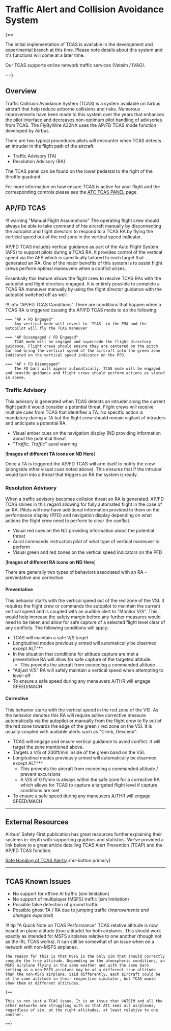 # Traffic Alert and Collision Avoidance System

{==

The initial implementation of TCAS is available in the development and experimental branch at this time. Please note details about this system and it's functions will come at a later time.

Our TCAS supports online network traffic services (Vatsim / IVAO).

==}

## Overview

Traffic Collision Avoidance System (TCAS) is a system available on Airbus aircraft that help reduce airborne collisions and risks. Numerous improvements have been made to this system over the years that enhances the pilot interface and decreases non-optimum pilot handling of advisories from TCAS. The FlyByWire A32NX uses the AP/FD TCAS mode function developed by Airbus.

There are two typical procedures pilots will encounter when TCAS detects an intruder in the flight path of the aircraft.

- Traffic Advisory (TA)
- Resolution Advisory (RA)

The TCAS panel can be found on the lower pedestal to the right of the throttle quadrant.

For more information on how ensure TCAS is active for your flight and the corresponding controls please see the [ATC TCAS PANEL](../../a32nx-briefing/flight-deck/pedestal/atc-tcas.md) page.

## AP/FD TCAS

!!! warning "Manual Flight Assumptions"
    The operating flight crew should always be able to take command of hte aircraft manually by disconnecting the autopilot and flight directors to respond to a TCAS RA by flying the verticial speed out of the red zone in the vertical speed indicator.

AP/FD TCAS includes vertical guidance as part of the Auto Flight System (AFS) to support pilots during a TCAS RA. It provides control of the vertical speed via the AFS which is specifically tailored to each target that generated an RA. One of the major benefits of this system is to assist flight crews perform optimal maneuvers when a conflict arises.

Essentially this feature allows the flight crew to resolve TCAS RAs with the autopilot and flight directors engaged. It is entirely possible to complete a TCAS RA maneuver manually by using the flight director guidance with the autopilot switched off as well.

!!! info "AP/FD TCAS Conditions"
    There are conditions that happen when a TCAS RA is triggered causing the AP/FD TCAS mode to do the following:

    === "AP + FD Engaged"
        Any vertical mode will revert to `TCAS` in the FMA and the autopilot will fly the TCAS maneuver

    === "AP Disengaged / FD Engaged"
        TCAS mode will be engaged and supercede the flight directory guidance. Flight crews should ensure they are centered on the pitch bar and bring the vertical speed of the aircraft into the green zone indicated on the vertical speed indicator on the PFD.

    === "AP + FD Disengaged"
        The FD bars will appear automatically. TCAS mode will be engaged and provide guidance and flight crews should perform actions as stated in above.

### Traffic Advisory

This advisory is generated when TCAS detects an intruder along the current flight path it would consider a potential threat. Flight crews will receive multiple cues from TCAS that identifies a TA. No specific action is mandatory during a TA but the flight crew should remain vigilant of intruders and anticipate a potential RA. 

- Visual amber cues on the navigation display (ND providing information about the potential threat
- "*Traffic, Traffic*" aural warning

[**Images of different TA icons on ND Here**]

Once a TA is triggered the AP/FD TCAS will arm itself to notify the crew (alongside other visual cues noted above). This ensures that if the intruder would turn into a threat that triggers an RA the system is ready.

### Resolution Advisory

When a traffic advisory becomes collision threat an RA is generated. AP/FD TCAS shines in this regard allowing for fully automated flight in the case of an RA. Pilots will now have additional information provided to them on the performance display (PFD) and navigation display depending on what actions the flight crew need to perform to clear the conflict.

- Visual red cues on the ND providing information about the potential threat
- Aural commands instruction pilot of what type of vertical maneuver to perform
- Visual green and red zones on the vertical speed indicators on the PFD

[**Images of different RA icons on ND Here**]

There are generally two types of behaviors associated with an RA - preventative and corrective

#### Preventative

This behavior starts with the vertical speed out of the red zone of the VSI. It requires the flight crew or commands the autopilot to maintain the current vertical speed and is coupled with an audible alert to "Monitor V/S". This would help increase the safety margin before any further measures would need to be taken and allow for safe capture of a selected flight level clear of any conflicts. The following conditions will apply:

- TCAS will maintain a safe V/S target
- Longitudinal modes previously armed will automatically be disarmed except ALT^*^
- In the situation that conditions for altitude capture are met a preventative RA will allow for safe capture of the targeted altitude.
    - This prevents the aircraft from exceeding a commanded altitude
- "Adjust V/S" RA will safely maintain a vertical speed when attempting to level-off
- To ensure a safe speed during any maneuvers A/THR will engage SPEED/MACH

#### Corrective

This behavior starts with the vertical speed in the red zone of the VSI. As the behavior denotes this RA will require active corrective measure automatically via the autopilot or manually from the flight crew to fly out of the red zone towards the edge of the green / red zone on the VSI. It is usually coupled with audiable alerts such as "Climb, Descend".

- TCAS will engage and ensure vertical guidance to avoid conflict. It will target the zone mentioned above.
- Targets a V/S of 200ft/min inside of the green band on the VSI.
- Longitudinal modes previously armed will automatically be disarmed except ALT^*^
    - This prevents the aircraft from exceeding a commanded altitude / prevent excursions
    - A V/S of 0 ft/min is always within the safe zone for a corrective RA which allows for TCAS to capture a targeted flight level if capture conditions are met
- To ensure a safe speed during any maneuvers A/THR will engage SPEED/MACH

---

## External Resources

Airbus' Safety First publication has great resources further explaining their systems in-depth with supporting graphics and statistics. We've provided a link below to a great article detailing TCAS Alert Prevention (TCAP) and the AP/FD TCAS function.

[Safe Handing of TCAS Alerts](https://safetyfirst.airbus.com/safe-handling-of-tcas-alerts/){.md-button primary}

---

## TCAS Known Issues

- No support for offline AI traffic (sim limitation)
- No support of multiplayer (MSFS) traffic (sim limitation)
- Possible false detection of ground traffic
- Possible ghost TA / RA due to jumping traffic (*improvements and changes expected*)

!!! tip "A Quick Note on TCAS Performance"
    TCAS relative altitude is now based on plane altitude (true altitude) for both airplanes. This should work exactly as intended for MSFS airplanes relative to one another (though not as the IRL TCAS works). It can still be somewhat of an issue when on a network with non-MSFS airplanes.

    The reason for this is that MSFS is the only sim that should correctly compute the true altitude. Depending on the atmospheric conditions, an MSFS airplane flying in the same weather and with the same baro setting as a non-MSFS airplane may be at a different true altitude than the non-MSFS airplane. Said differently, each aircraft could be at the same altitude in their respective simulator, but TCAS would show them at different altitudes.

    {==

    This is not just a TCAS issue. It is an issue that VATSIM and all the other networks are struggling with so that ATC sees all airplanes, regardless of sim, at the right altitudes, at least relative to one another.

    ==}
